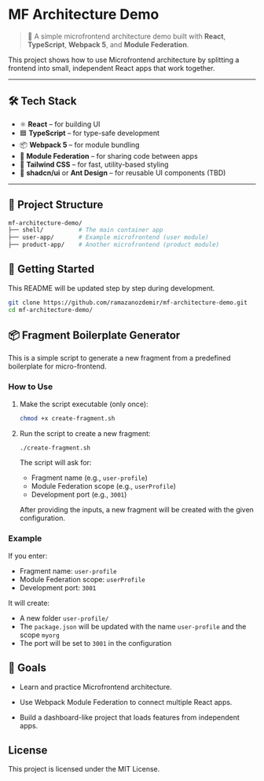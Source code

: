 # MF Architecture Demo

> 🧩 A simple microfrontend architecture demo built with **React**, **TypeScript**, **Webpack 5**, and **Module Federation**.

This project shows how to use Microfrontend architecture by splitting a frontend into small, independent React apps that work together.

---

## 🛠️ Tech Stack

- ⚛️ **React** – for building UI
- 🟦 **TypeScript** – for type-safe development
- 📦 **Webpack 5** – for module bundling
- 🔗 **Module Federation** – for sharing code between apps
- 💨 **Tailwind CSS** – for fast, utility-based styling
- 🧱 **shadcn/ui** or **Ant Design** – for reusable UI components (TBD)

---

## 🧱 Project Structure

```bash
mf-architecture-demo/
├── shell/          # The main container app
├── user-app/       # Example microfrontend (user module)
├── product-app/    # Another microfrontend (product module)


```

## 🚀 Getting Started

This README will be updated step by step during development.

```bash
git clone https://github.com/ramazanozdemir/mf-architecture-demo.git
cd mf-architecture-demo/
```

## 📦 Fragment Boilerplate Generator

This is a simple script to generate a new fragment from a predefined boilerplate for micro-frontend.

### How to Use

1. Make the script executable (only once):
   ```bash
   chmod +x create-fragment.sh
   ```
2. Run the script to create a new fragment:

   ```bash
   ./create-fragment.sh
   ```

   The script will ask for:

   - Fragment name (e.g., `user-profile`)
   - Module Federation scope (e.g., `userProfile`)
   - Development port (e.g., `3001`)

   After providing the inputs, a new fragment will be created with the given configuration.

### Example

If you enter:

- Fragment name: `user-profile`
- Module Federation scope: `userProfile`
- Development port: `3001`

It will create:

- A new folder `user-profile/`
- The `package.json` will be updated with the name `user-profile` and the scope `myorg`
- The port will be set to `3001` in the configuration

## 📌 Goals

- Learn and practice Microfrontend architecture.

- Use Webpack Module Federation to connect multiple React apps.

- Build a dashboard-like project that loads features from independent apps.

## License

This project is licensed under the MIT License.
